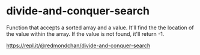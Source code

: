 # divide-and-conquer-search

Function that accepts a sorted array and a value. It'll find the the location of the value within the array. If the value is not found, it'll return -1.

https://repl.it/@redmondchan/divide-and-conquer-search
